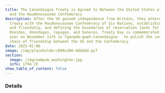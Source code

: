 ```yaml
---
title: The Canandaigua Treaty is Agreed to Between the United States of American
  and the Haudenosaunee Confederacy
description: After the US gained independence from Britain, they entered into a
  treaty with the Haudenosaunee Confederacy of Six Nations, establishing peace
  and friendship, and defining the boundaries of reservation lands for the
  Oneidas, Onondagas, Cayugas, and Senecas. Treaty Day is commemorated every
  year on November 11th in Tganǫdæ:gwęh-Canandaigua-  to polish the covenant
  chain of friendship between the US and the Confederacy.
date: 2025-02-06
image: /img/placeholder/600x200-dddddd.gif
section:
  image: /img/wampum_washington.jpg
  info: 1794 CE
show_table_of_content: false
---
```

### Details
